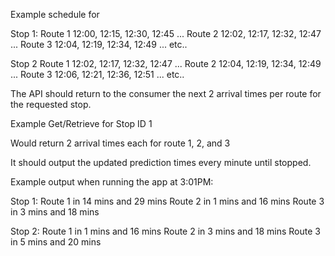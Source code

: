 Example schedule for

  Stop 1:
    Route 1 12:00, 12:15, 12:30, 12:45 ...
    Route 2 12:02, 12:17, 12:32, 12:47 ...
    Route 3 12:04, 12:19, 12:34, 12:49 ...
    etc..

  Stop 2
    Route 1 12:02, 12:17, 12:32, 12:47 ...
    Route 2 12:04, 12:19, 12:34, 12:49 ...
    Route 3 12:06, 12:21, 12:36, 12:51 ...
    etc..

The API should return to the consumer the
  next 2 arrival times
    per route
      for the requested stop.

Example
Get/Retrieve for Stop ID 1

Would return 2 arrival times each for route 1, 2, and 3


It should output the updated prediction times every minute until stopped.

Example output when running the app at 3:01PM:

Stop 1:
  Route 1 in 14 mins and 29 mins
  Route 2 in 1 mins and 16 mins
  Route 3 in 3 mins and 18 mins

Stop 2:
  Route 1 in 1 mins and 16 mins
  Route 2 in 3 mins and 18 mins
  Route 3 in 5 mins and 20 mins
